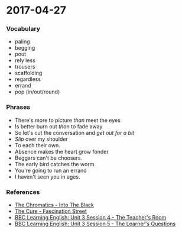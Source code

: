 # 2017-04-27

### Vocabulary
- paling
- begging
- pout
- rely less
- trousers 
- scaffolding
- regardless 
- errand
- pop (in/out/round)

### Phrases

- There's more to picture *than* meet the eyes
- Is better burn out *than* to fade away
- So let's cut the conversation and *get out for a bit*
- *Slip* over my shoulder
- To each their own.
- Absence makes the heart grow fonder
- Beggars can't be choosers.
- The early bird catches the worm.
- You're going to run an errand
- I haven't seen you in ages.

### References
- [The Chromatics - Into The Black](http://www.metrolyrics.com/into-the-black-lyrics-the-chromatics.html)
- [The Cure - Fascination Street](http://www.metrolyrics.com/fascination-street-lyrics-the-cure.html)
- [BBC Learning English: Unit 3 Session 4 - The Teacher's Room](http://www.bbc.co.uk/learningenglish/english/course/english-you-need/unit-3/session-4)
- [BBC Learning English: Unit 3 Session 5 - The Learner's Questions](http://www.bbc.co.uk/learningenglish/english/course/english-you-need/unit-3/session-4)

